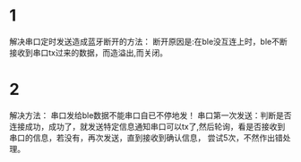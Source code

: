 # 1
解决串口定时发送造成蓝牙断开的方法：
断开原因是:在ble没互连上时，ble不断接收到串口tx过来的数据，而造溢出,而关闭。
# 2
解决方法：
  串口发给ble数据不能串口自已不停地发！
  串口第一次发送：判断是否连接成功，成功了，就发送特定信息通知串口可以tx了,然后轮询，看是否接收到串口的信息，若没有，再次发送，直到接收到确认信息，
  尝试5次，不然作出错处理。


